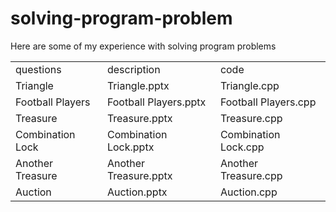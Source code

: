 # solving-program-problem
Here are some of my experience with solving program problems
<table>
   <tr>
     <td>questions</td>
     <td>description </td>
     <td>code</td>
   </tr>
   <tr>
      <td>Triangle</td>
      <td>Triangle.pptx</td>
      <td>Triangle.cpp</td>
   </tr>
   <tr>
      <td>Football Players</td>
      <td>Football Players.pptx</td>
      <td>Football Players.cpp</td>
   </tr>
   <tr>
      <td>Treasure</td>
      <td>Treasure.pptx</td>
      <td>Treasure.cpp</td>
   </tr>
   <tr>
      <td>Combination Lock</td>
      <td>Combination Lock.pptx</td>
      <td>Combination Lock.cpp</td>
   </tr>
   <tr>
      <td>Another Treasure</td>
      <td>Another Treasure.pptx</td>
      <td>Another Treasure.cpp</td>
   </tr>
   <tr>
      <td>Auction</td>
      <td>Auction.pptx</td>
      <td>Auction.cpp</td>
   </tr>
   
</table>
